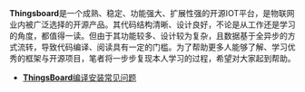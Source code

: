 **Thingsboard**是一个成熟、稳定、功能强大、扩展性强的开源IOT平台，是物联网业内被广泛选择的开源产品。其代码结构清晰、设计良好，不论是从工作还是学习的角度，都值得一读。但由于其功能较多、设计较为复杂，且数据基于全异步的方式流转，导致代码编译、阅读具有一定的门槛。为了帮助更多人能够了解、学习优秀的框架与开源项目，笔者将一步步复现本人学习的过程，希望对大家起到帮助。

- [**ThingsBoard**编译安装常见问题](https://github.com/scybZhangliang/thingsboard_guide/blob/master/thingsboard_install_problems.md)